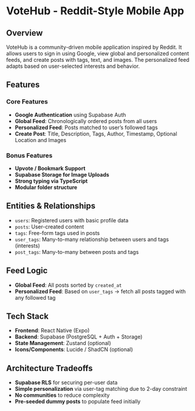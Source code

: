 # VoteHub - Reddit-Style Mobile App

## Overview

VoteHub is a community-driven mobile application inspired by Reddit. It allows users to sign in using Google, view global and personalized content feeds, and create posts with tags, text, and images. The personalized feed adapts based on user-selected interests and behavior.

## Features

### Core Features

- **Google Authentication** using Supabase Auth
- **Global Feed**: Chronologically ordered posts from all users
- **Personalized Feed**: Posts matched to user’s followed tags
- **Create Post**: Title, Description, Tags, Author, Timestamp, Optional Location and Images

### Bonus Features

- **Upvote / Bookmark Support**
- **Supabase Storage for Image Uploads**
- **Strong typing via TypeScript**
- **Modular folder structure**

## Entities & Relationships

- `users`: Registered users with basic profile data
- `posts`: User-created content
- `tags`: Free-form tags used in posts
- `user_tags`: Many-to-many relationship between users and tags (interests)
- `post_tags`: Many-to-many between posts and tags

## Feed Logic

- **Global Feed**: All posts sorted by `created_at`
- **Personalized Feed**: Based on `user_tags` → fetch all posts tagged with any followed tag

## Tech Stack

- **Frontend**: React Native (Expo)
- **Backend**: Supabase (PostgreSQL + Auth + Storage)
- **State Management**: Zustand (optional)
- **Icons/Components**: Lucide / ShadCN (optional)

## Architecture Tradeoffs

- **Supabase RLS** for securing per-user data
- **Simple personalization** via user-tag matching due to 2-day constraint
- **No communities** to reduce complexity
- **Pre-seeded dummy posts** to populate feed initially
